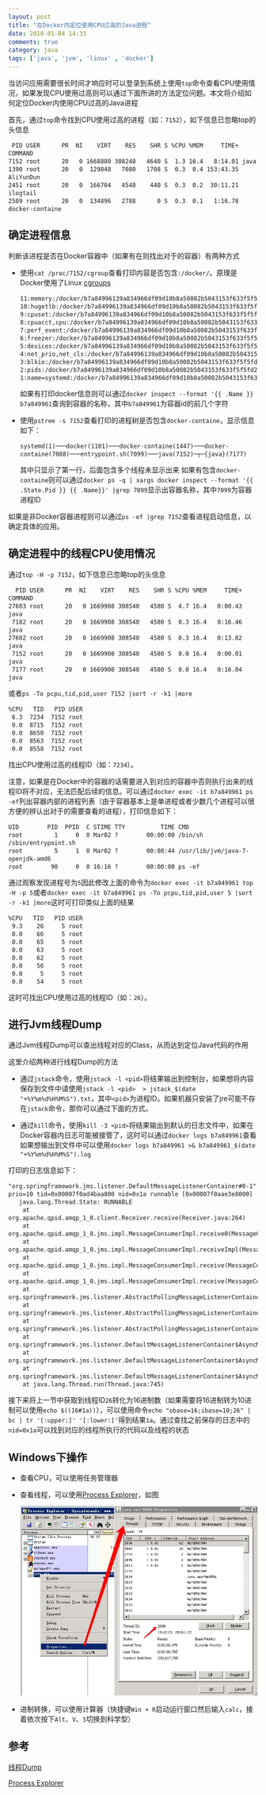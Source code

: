 ```yaml
---
layout: post
title: "在Docker内定位使用CPU过高的Java进程"
date: 2018-01-04 14:33
comments: true
category: java
tags: ['java', 'jvm', 'linux' , 'docker']
---
```


当访问应用需要很长时间才响应时可以登录到系统上使用`top`命令查看CPU使用情况，如果发现CPU使用过高则可以通过下面所讲的方法定位问题。本文将介绍如何定位Docker内使用CPU过高的Java进程

首先，通过`top`命令找到CPU使用过高的进程（如：`7152`），如下信息已忽略top的头信息

```
 PID USER      PR  NI    VIRT    RES    SHR S %CPU %MEM     TIME+ COMMAND
7152 root      20   0 1668880 308248   4640 S  1.3 16.4   8:14.01 java
1390 root      20   0  129848   7080   1708 S  0.3  0.4 153:43.35 AliYunDun
2451 root      20   0  166704   4548    440 S  0.3  0.2  30:11.21 ilogtail
2509 root      20   0  134896   2788      0 S  0.3  0.1   1:16.78 docker-containe
```


## 确定进程信息

判断该进程是否在Docker容器中（如果有在则找出对于的容器）有两种方式

- 使用`cat /proc/7152/cgroup`查看打印内容是否包含`:/docker/`。原理是Docker使用了Linux [cgroups](https://zh.wikipedia.org/wiki/Cgroups)
    
    ```
    11:memory:/docker/b7a84996139a834966df09d10b8a50082b5043153f633f5f5fd2638de0ebc206
    10:hugetlb:/docker/b7a84996139a834966df09d10b8a50082b5043153f633f5f5fd2638de0ebc206
    9:cpuset:/docker/b7a84996139a834966df09d10b8a50082b5043153f633f5f5fd2638de0ebc206
    8:cpuacct,cpu:/docker/b7a84996139a834966df09d10b8a50082b5043153f633f5f5fd2638de0ebc206
    7:perf_event:/docker/b7a84996139a834966df09d10b8a50082b5043153f633f5f5fd2638de0ebc206
    6:freezer:/docker/b7a84996139a834966df09d10b8a50082b5043153f633f5f5fd2638de0ebc206
    5:devices:/docker/b7a84996139a834966df09d10b8a50082b5043153f633f5f5fd2638de0ebc206
    4:net_prio,net_cls:/docker/b7a84996139a834966df09d10b8a50082b5043153f633f5f5fd2638de0ebc206
    3:blkio:/docker/b7a84996139a834966df09d10b8a50082b5043153f633f5f5fd2638de0ebc206
    2:pids:/docker/b7a84996139a834966df09d10b8a50082b5043153f633f5f5fd2638de0ebc206
    1:name=systemd:/docker/b7a84996139a834966df09d10b8a50082b5043153f633f5f5fd2638de0ebc206
    ```
    如果有打印docker信息则可以通过`docker inspect --format '{{ .Name }} b7a849961`查询到容器的名称，其中`b7a849961`为容器id的前几个字符

- 使用`pstree -s 7152`查看打印的进程树是否包含`docker-containe`，显示信息如下：

    ```
    systemd(1)───docker(1101)───docker-containe(1447)───docker-containe(7088)───entrypoint.sh(7099)───java(7152)─┬─{java}(7177)
    ```
    其中只显示了第一行，后面包含多个线程未显示出来
    如果有包含`docker-containe`则可以通过`docker ps -q | xargs docker inspect --format '{{ .State.Pid }} {{ .Name}}' |grep 7099`显示出容器名称，其中`7099`为容器进程ID

如果是非Docker容器进程则可以通过`ps -ef |grep 7152`查看进程启动信息，以确定具体的应用。

## 确定进程中的线程CPU使用情况

通过`top -H -p 7152`，如下信息已忽略top的头信息

```
  PID USER      PR  NI    VIRT    RES    SHR S %CPU %MEM     TIME+ COMMAND
27603 root      20   0 1669908 308540   4580 S  4.7 16.4   0:00.43 java
 7182 root      20   0 1669908 308540   4580 S  0.3 16.4   0:16.46 java
27602 root      20   0 1669908 308540   4580 S  0.3 16.4   0:13.82 java
 7152 root      20   0 1669908 308540   4580 S  0.0 16.4   0:00.01 java
 7177 root      20   0 1669908 308540   4580 S  0.0 16.4   0:16.04 java
```

或者`ps -To pcpu,tid,pid,user 7152 |sort -r -k1 |more`

```
%CPU   TID   PID USER
 6.3  7234  7152 root
 0.0  8715  7152 root
 0.0  8650  7152 root
 0.0  8563  7152 root
 0.0  8558  7152 root
```

找出CPU使用过高的线程ID（如：`7234`）。

注意，如果是在Docker中的容器的话需要进入到对应的容器中否则执行出来的线程ID将不对应，无法匹配后续的信息。可以通过`docker exec -it b7a849961 ps -ef`列出容器内部的进程列表（由于容器基本上是单进程或者少数几个进程可以很方便的辨认出对于的需要查看的进程），打印信息如下：

```
UID        PID  PPID  C STIME TTY          TIME CMD
root         1     0  0 Mar02 ?        00:00:00 /bin/sh /sbin/entrypoint.sh
root         5     1  0 Mar02 ?        00:08:44 /usr/lib/jvm/java-7-openjdk-amd6
root        90     0  0 16:16 ?        00:00:00 ps -ef
```

通过观察发现进程号为`5`因此修改上面的命令为`docker exec -it b7a849961 top -H -p 5`或者`docker exec -it b7a849961 ps -To pcpu,tid,pid,user 5 |sort -r -k1 |more`这时可打印类似上面的结果

```
%CPU   TID   PID USER
 9.3    26     5 root
 0.0    66     5 root
 0.0    65     5 root
 0.0    63     5 root
 0.0    62     5 root
 0.0    56     5 root
 0.0     5     5 root
 0.0    54     5 root
```

这时可找出CPU使用过高的线程ID（如：`26`）。

## 进行Jvm线程Dump

通过Jvm线程Dump可以查出线程对应的Class，从而达到定位Java代码的作用

这里介绍两种进行线程Dump的方法

- 通过`jstack`命令，使用`jstack -l <pid>`将结果输出到控制台，如果想将内容保存到文件中请使用`jstack -l <pid>  > jstack_$(date "+%Y%m%d%H%M%S").txt`，其中`<pid>`为进程ID。如果机器只安装了jre可能不存在`jstack`命令，那你可以通过下面的方式。
    
- 通过`kill`命令，使用`kill -3 <pid>`将结果输出到默认的日志文件中，如果在Docker容器内日志可能被接管了，这时可以通过`docker logs b7a849961`查看如果想输出到文件中可以使用`docker logs b7a849961 >& b7a849961_$(date "+%Y%m%d%H%M%S").log`

打印的日志信息如下：

```
"org.springframework.jms.listener.DefaultMessageListenerContainer#0-1" prio=10 tid=0x00007f0ad4baa800 nid=0x1a runnable [0x00007f0aae3e8000]
   java.lang.Thread.State: RUNNABLE
	at org.apache.qpid.amqp_1_0.client.Receiver.receive(Receiver.java:264)
	at org.apache.qpid.amqp_1_0.jms.impl.MessageConsumerImpl.receive0(MessageConsumerImpl.java:306)
	at org.apache.qpid.amqp_1_0.jms.impl.MessageConsumerImpl.receiveImpl(MessageConsumerImpl.java:275)
	at org.apache.qpid.amqp_1_0.jms.impl.MessageConsumerImpl.receive(MessageConsumerImpl.java:258)
	at org.apache.qpid.amqp_1_0.jms.impl.MessageConsumerImpl.receive(MessageConsumerImpl.java:58)
	at org.springframework.jms.listener.AbstractPollingMessageListenerContainer.receiveMessage(AbstractPollingMessageListenerContainer.java:413)
	at org.springframework.jms.listener.AbstractPollingMessageListenerContainer.doReceiveAndExecute(AbstractPollingMessageListenerContainer.java:293)
	at org.springframework.jms.listener.AbstractPollingMessageListenerContainer.receiveAndExecute(AbstractPollingMessageListenerContainer.java:246)
	at org.springframework.jms.listener.DefaultMessageListenerContainer$AsyncMessageListenerInvoker.invokeListener(DefaultMessageListenerContainer.java:1142)
	at org.springframework.jms.listener.DefaultMessageListenerContainer$AsyncMessageListenerInvoker.executeOngoingLoop(DefaultMessageListenerContainer.java:1134)
	at org.springframework.jms.listener.DefaultMessageListenerContainer$AsyncMessageListenerInvoker.run(DefaultMessageListenerContainer.java:1031)
	at java.lang.Thread.run(Thread.java:745)
```

接下来将上一节中获取到线程ID`26`转化为16进制数（如果需要将16进制转为10进制可以使用`echo $((16#1a))`），可以使用命令`echo "obase=16;ibase=10;26" | bc | tr '[:upper:]' '[:lower:]'`得到结果`1a`。通过查找之前保存的日志中的`nid=0x1a`可以找到对应的线程所执行的代码以及线程的状态

## Windows下操作

- 查看CPU，可以使用任务管理器
- 查看线程，可以使用[Process Explorer](https://docs.microsoft.com/zh-cn/sysinternals/downloads/process-explorer)，如图
    
    <img src="/images/post/2018/2018-01-04-process-explorer.png" alt="显示线程信息">
- 进制转换，可以使用计算器（快捷键`Win + R`启动运行窗口然后输入`calc`，接着依次按下`Alt`、`V`、`S`切换到科学型）

## 参考
[线程Dump](https://my.oschina.net/dabird/blog/691692)

[Process Explorer](https://docs.microsoft.com/zh-cn/sysinternals/downloads/process-explorer)


